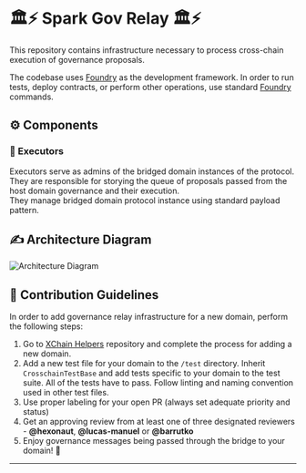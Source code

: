 # 🏛️⚡️ Spark Gov Relay 🏛️⚡️
This repository contains infrastructure necessary to process cross-chain execution of governance proposals.

The codebase uses [Foundry](https://github.com/foundry-rs/foundry) as the development framework. In order to run tests, deploy contracts, or perform other operations, use standard [Foundry](https://github.com/foundry-rs/foundry) commands.

## ⚙️ Components
### 🚦 Executors
Executors serve as admins of the bridged domain instances of the protocol. <br>They are responsible for storying the queue of proposals passed from the host domain governance and their execution. <br> They manage bridged domain protocol instance using standard payload pattern.
## ✍️ Architecture Diagram
![Architecture Diagram](/diagram.png)
## 🤝 Contribution Guidelines
In order to add governance relay infrastructure for a new domain, perform the following steps:
1. Go to [XChain Helpers](https://github.com/marsfoundation/xchain-helpers) repository and complete the process for adding a new domain.
2. Add a new test file for your domain to the `/test` directory. Inherit `CrosschainTestBase` and add tests specific to your domain to the test suite. All of the tests have to pass. Follow linting and naming convention used in other test files.
3. Use proper labeling for your open PR (always set adequate priority and status)
4. Get an approving review from at least one of three designated reviewers - **@hexonaut**, **@lucas-manuel** or **@barrutko**
5. Enjoy governance messages being passed through the bridge to your domain! 🎉

***
